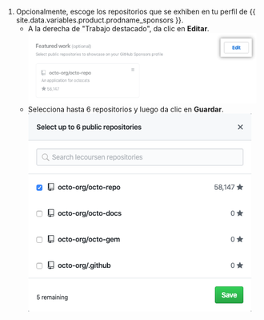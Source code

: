 1. Opcionalmente, escoge los repositorios que se exhiben en tu perfil de {{ site.data.variables.product.prodname_sponsors }}.
    - A la derecha de "Trabajo destacado", da clic en **Editar**. ![Botón de editar para trabajo destacado](/assets/images/help/sponsors/featured-work-edit-button.png)
    - Selecciona hasta 6 repositorios y luego da clic en **Guardar**. ![Casillas para seleccionar los repositorios](/assets/images/help/sponsors/featured-work-select.png)